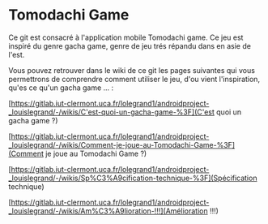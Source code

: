 # Tomodachi Game

Ce git est consacré à l'application mobile Tomodachi game. Ce jeu est inspiré du genre gacha game, genre de jeu trés répandu dans en asie de l'est. 

Vous pouvez retrouver dans le wiki de ce git les pages suivantes qui vous permettrons de comprendre comment utiliser le jeu, d'ou vient l'inspiration, qu'es ce qu'un gacha game ... :

[https://gitlab.iut-clermont.uca.fr/lolegrand1/androidproject-_louislegrand/-/wikis/C'est-quoi-un-gacha-game-%3F](C'est quoi un gacha game ?)

[https://gitlab.iut-clermont.uca.fr/lolegrand1/androidproject-_louislegrand/-/wikis/Comment-je-joue-au-Tomodachi-Game-%3F](Comment je joue au Tomodachi Game ?)

[https://gitlab.iut-clermont.uca.fr/lolegrand1/androidproject-_louislegrand/-/wikis/Sp%C3%A9cification-technique-%3F](Spécification technique)

[https://gitlab.iut-clermont.uca.fr/lolegrand1/androidproject-_louislegrand/-/wikis/Am%C3%A9lioration-!!!](Amélioration !!!)
